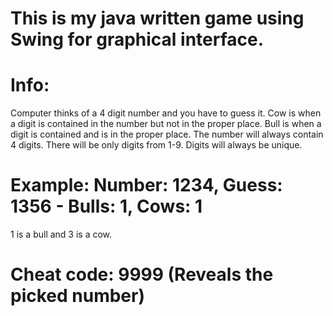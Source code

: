 # This is my java written game using Swing for graphical interface.

# Info: 
Computer thinks of a 4 digit number and you have to guess it.
Cow is when a digit is contained in the number but not in the proper place.
Bull is when a digit is contained and is in the proper place.
The number will always contain 4 digits.
There will be only digits from 1-9.
Digits will always be unique.

# Example: Number: 1234, Guess: 1356 - Bulls: 1, Cows: 1
1 is a bull and 3 is a cow.

# Cheat code: 9999 (Reveals the picked number)
